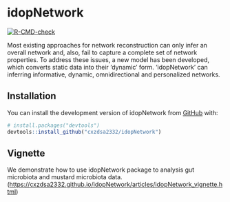 
<!-- README.md is generated from README.Rmd. Please edit that file -->

# idopNetwork

<!-- badges: start -->

[![R-CMD-check](https://github.com/cxzdsa2332/idopNetwork/actions/workflows/R-CMD-check.yaml/badge.svg)](https://github.com/cxzdsa2332/idopNetwork/actions/workflows/R-CMD-check.yaml)
<!-- badges: end -->

Most existing approaches for network reconstruction can only infer an
overall network and, also, fail to capture a complete set of network
properties. To address these issues, a new model has been developed,
which converts static data into their ‘dynamic’ form. ‘idopNetwork’ can
inferring informative, dynamic, omnidirectional and personalized
networks.

## Installation

You can install the development version of idopNetwork from
[GitHub](https://github.com/) with:

``` r
# install.packages("devtools")
devtools::install_github("cxzdsa2332/idopNetwork")
```

## Vignette

We demonstrate how to use idopNetwork package to analysis gut microbiota
and mustard microbiota
data.(<https://cxzdsa2332.github.io/idopNetwork/articles/idopNetwork_vignette.html>)
